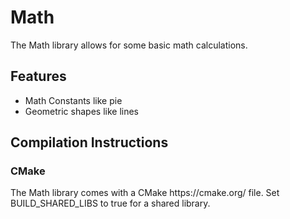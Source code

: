 <h1>Math</h1>

<p>
	The Math library allows for some basic math calculations.	
</p>

<h2>Features</h2>
<ul>
	<li>Math Constants like pie</li>
	<li>Geometric shapes like lines</li>
</ul>

<h2>Compilation Instructions</h2>

<h3>CMake</h3>
<p>
	The Math library comes with a CMake https://cmake.org/ file. Set BUILD_SHARED_LIBS to true for a shared library.
</p>
